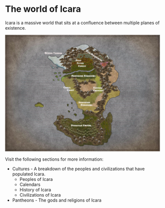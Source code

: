 # The world of Icara

Icara is a massive world that sits at a confluence between multiple planes of existence. 

<p align="center">
    <img src="../mdImage/icaraContinentMap.png">
</p>

Visit the following sections for more information:

- Cultures - A breakdown of the peoples and civilizations that have populated Icara. 
    - Peoples of Icara
    - Calendars
    - History of Icara
    - Civilizations of Icara
- Pantheons - The gods and religions of Icara

